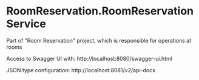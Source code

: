 # RoomReservation.RoomReservationService
Part of "Room Reservation" project, which is responsible for operations at rooms

Access to Swagger UI with: http://localhost:8080/swagger-ui.html

JSON type configuration: http://localhost:8081/v2/api-docs 